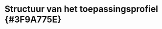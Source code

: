 # Structuur van het toepassingsprofiel {#3F9A775E}
<section data-include-format='markdown' data-include='009-DCAT_als_universeel_vocabulaire.md'></section>
<section data-include-format='markdown' data-include='010-Overzicht_Klassen.md'></section>
<section data-include-format='markdown' data-include='011-Optionaliteit.md'></section>
<section data-include-format='markdown' data-include='012-Waardelijsten.md'></section>
<section data-include-format='markdown' data-include='014-Omschrijving_eigenschappen.md'></section>
<section data-include-format='markdown' data-include='015-Ondersteuning_voor_meertaligheid.md'></section>
